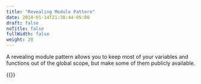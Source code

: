```yaml
---
title: "Revealing Module Pattern"
date: 2018-01-14T21:38:44-05:00
draft: false
noTitle: false
fullWidth: false
weight: 20
---
```


A revealing module pattern allows you to keep most of your variables and functions out of the global scope, but make some of them publicly available.

{{<cta for="toolkit-boilerplates">}}